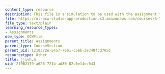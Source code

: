 ```yaml
---
content_type: resource
description: This file is a simulation to be used with the assignment file.
file: https://ol-ocw-studio-app-production.s3.amazonaws.com/courses/6-763-applied-superconductivity-fall-2005/2f902179a626721bad8002c0e14ec043_jjivh.m
file_type: text/plain
learning_resource_types:
- Assignments
ocw_type: OCWFile
parent_title: Assignments
parent_type: CourseSection
parent_uid: 1210372e-5457-7061-c56b-38348fcd705b
resourcetype: Other
title: jjivh.m
uid: 2f902179-a626-721b-ad80-02c0e14ec043
---
```

